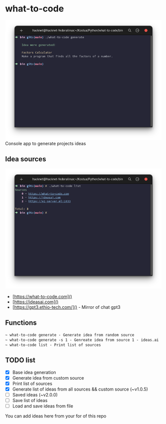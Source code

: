 # what-to-code
![image](docs/imgs/base_generate.png)
Console app to generate projects ideas


## Idea sources
![image](docs/imgs/sources.png)
- [https://what-to-code.com]()
- [https://ideasai.com]()
- [https://gpt3.ethio-tech.com/]() - Mirror of chat gpt3


## Functions
```
~ what-to-code generate - Generate idea from random source
~ what-to-code generate -s 1 - Genreate idea from source 1 - ideas.ai
~ what-to-code list - Print list of sources
```

## TODO list
- [x] Base idea generation
- [x] Generate idea from custom source
- [x] Print list of sources
- [x] Generate list of ideas from all sources && custom source (~v1.0.5)
- [ ] Saved ideas (~v2.0.0)
- [ ] Save list of ideas
- [ ] Load and save ideas from file

You can add ideas here from your for of this repo